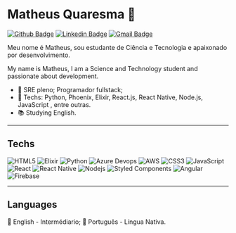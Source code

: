 # Matheus Quaresma 🖖

[![Github Badge](https://img.shields.io/badge/-Github-000?style=flat-square&logo=Github&logoColor=white&link=https://github.com/Quaresm)](https://github.com/Quaresm)
[![Linkedin Badge](https://img.shields.io/badge/-LinkedIn-blue?style=flat-square&logo=Linkedin&logoColor=white&link=https://www.linkedin.com/in/matheus-s-quaresma/)](https://www.linkedin.com/in/matheus-s-quaresma/)
[![Gmail Badge](https://img.shields.io/badge/-Gmail-c14438?style=flat-square&logo=Gmail&logoColor=white&link=mailto:matheusssquaresma@gmail.com)](mailto:matheusssquaresma@gmail.com)



Meu nome é Matheus, sou estudante de Ciência e Tecnologia e apaixonado por desenvolvimento.

My name is Matheus, I am a Science and Technology student and passionate about development.

- 📌 SRE pleno; Programador fullstack;
- 📒 Techs: Python, Phoenix, Elixir, React.js, React Native, Node.js, JavaScript , entre outras.
- 📚 Studying English.

---

## Techs
  
  
  ![HTML5](https://img.shields.io/badge/-HTML5-E34F26?style=flat-square&logo=html5&logoColor=white)
  ![Elixir](https://img.shields.io/badge/Elixir-4B275F?style=for-the-badge&logo=elixir&logoColor=white)
  ![Python](https://img.shields.io/badge/Python-4B275F?style=for-the-badge&logo=elixir&logoColor=white)
  ![Azure Devops](https://img.shields.io/badge/Microsoft_Azure-0089D6?style=for-the-badge&logo=microsoft-azure&logoColor=white)
  ![AWS](https://img.shields.io/badge/Amazon_AWS-232F3E?style=for-the-badge&logo=amazon-aws&logoColor=white)
  ![CSS3](https://img.shields.io/badge/-CSS3-549FDE?style=flat-square&logo=css3&logoColor=white)
  ![JavaScript](https://img.shields.io/badge/-JavaScript-F7B93E?style=flat-square&logo=javascript&logoColor=fff)
  ![React](https://img.shields.io/badge/-React.js-45b8d8?style=flat-square&logo=react&logoColor=white)
  ![React Native](https://img.shields.io/badge/-React%20Native-45b8d8?style=flat-square&logo=react&logoColor=white)
  ![Nodejs](https://img.shields.io/badge/-Node.js-43853d?style=flat-square&logo=Node.js&logoColor=white)
  ![Styled Components](https://img.shields.io/badge/-Styled_Components-db7092?style=flat-square&logo=styled-components&logoColor=white)
  ![Angular](https://img.shields.io/badge/-Angular-EE1717?style=flat-square&logo=angular&logoColor=white)
  ![Firebase](https://img.shields.io/badge/-Firebase-F6C600?style=flat-square&logo=firebase&logoColor=white)
  </details>

---

## Languages
  📒 English - Intermédiario;
  📒 Português - Língua Nativa.
  
 

